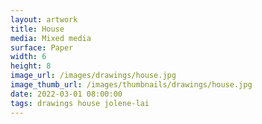 ```yaml
---
layout: artwork
title: House
media: Mixed media
surface: Paper
width: 6
height: 8
image_url: /images/drawings/house.jpg
image_thumb_url: /images/thumbnails/drawings/house.jpg
date: 2022-03-01 08:00:00
tags: drawings house jolene-lai
---
```

